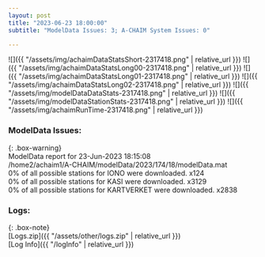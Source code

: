 ```yaml
---
layout: post
title: "2023-06-23 18:00:00"
subtitle: "ModelData Issues: 3; A-CHAIM System Issues: 0"

---
```


![]({{ "/assets/img/achaimDataStatsShort-2317418.png" | relative_url }})
![]({{ "/assets/img/achaimDataStatsLong00-2317418.png" | relative_url }})
![]({{ "/assets/img/achaimDataStatsLong01-2317418.png" | relative_url }})
![]({{ "/assets/img/achaimDataStatsLong02-2317418.png" | relative_url }})
![]({{ "/assets/img/modelDataDataStats-2317418.png" | relative_url }})
![]({{ "/assets/img/modelDataStationStats-2317418.png" | relative_url }})
![]({{ "/assets/img/achaimRunTime-2317418.png" | relative_url }})


### ModelData Issues:  
  
{: .box-warning}  
 ModelData report for 23-Jun-2023 18:15:08   
 /home2/achaim1/A-CHAIM/modelData/2023/174/18/modelData.mat   
 0% of all possible stations for IONO were downloaded. x124   
 0% of all possible stations for KASI were downloaded. x3129   
 0% of all possible stations for KARTVERKET were downloaded. x2838   
  


### Logs:  
  
{: .box-note}  
[Logs.zip]({{ "/assets/other/logs.zip" | relative_url }})  
[Log Info]({{ "/logInfo" | relative_url }})  
